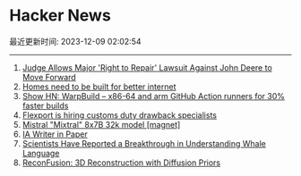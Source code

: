 # Hacker News

最近更新时间: 2023-12-09 02:02:54

--- 
1. [Judge Allows Major 'Right to Repair' Lawsuit Against John Deere to Move Forward](https://www.techdirt.com/2023/12/08/judge-allows-major-right-to-repair-lawsuit-against-john-deere-to-move-forward/) 
2. [Homes need to be built for better internet](https://www.theverge.com/2023/12/8/23991092/homes-need-to-be-built-for-better-internet) 
3. [Show HN: WarpBuild – x86-64 and arm GitHub Action runners for 30% faster builds](https://www.warpbuild.com/) 
4. [Flexport is hiring customs duty drawback specialists](https://flexport.com/careers) 
5. [Mistral "Mixtral" 8x7B 32k model [magnet]](https://twitter.com/MistralAI/status/1733150512395038967) 
6. [IA Writer in Paper](https://ia.net/topics/ia-writer-in-paper) 
7. [Scientists Have Reported a Breakthrough in Understanding Whale Language](https://www.vice.com/en/article/4a35kp/scientists-have-reported-a-breakthrough-in-understanding-whale-language) 
8. [ReconFusion: 3D Reconstruction with Diffusion Priors](https://reconfusion.github.io/) 
